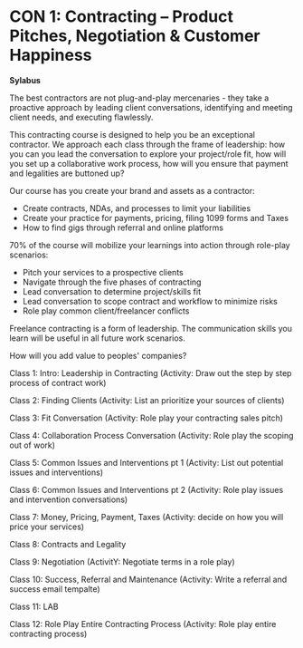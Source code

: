 # CON 1: Contracting – Product Pitches, Negotiation &amp; Customer Happiness

**Sylabus**

The best contractors are not plug-and-play mercenaries - they take a proactive approach by leading client conversations, identifying and meeting client needs, and executing flawlessly.

This contracting course is designed to help you be an exceptional contractor. We approach each class through the frame of leadership: how you can you lead the conversation to explore your project/role fit, how will you set up a collaborative work process, how will you ensure that payment and legalities are buttoned up?

Our course has you create your brand and assets as a contractor:
* Create contracts, NDAs, and processes to limit your liabilities
* Create your practice for payments, pricing, filing 1099 forms and Taxes
* How to find gigs through referral and online platforms

70% of the course will mobilize your learnings into action through role-play scenarios:
* Pitch your services to a prospective clients
* Navigate through the five phases of contracting
* Lead conversation to determine project/skills fit 
* Lead conversation to scope contract and workflow to minimize risks
* Role play common client/freelancer conflicts

Freelance contracting is a form of leadership. The communication skills you learn will be useful in all future work scenarios.

How will you add value to peoples' companies?

Class 1: Intro: Leadership in Contracting (Activity: Draw out the step by step process of contract work)

Class 2: Finding Clients (Activity: List an prioritize your sources of clients)

Class 3: Fit Conversation (Activity: Role play your contracting sales pitch)

Class 4: Collaboration Process Conversation (Activity: Role play the scoping out of work)

Class 5: Common Issues and Interventions pt 1 (Activity: List out potential issues and interventions)

Class 6: Common Issues and Interventions pt 2 (Activity: Role play issues and intervention conversations)

Class 7: Money, Pricing, Payment, Taxes (Activity: decide on how you will price your services)

Class 8: Contracts and Legality

Class 9: Negotiation (ActivitY: Negotiate terms in a role play)

Class 10: Success, Referral and Maintenance (Activity: Write a referral and success email tempalte)

Class 11: LAB

Class 12: Role Play Entire Contracting Process (Activity: Role play entire contracting process)

